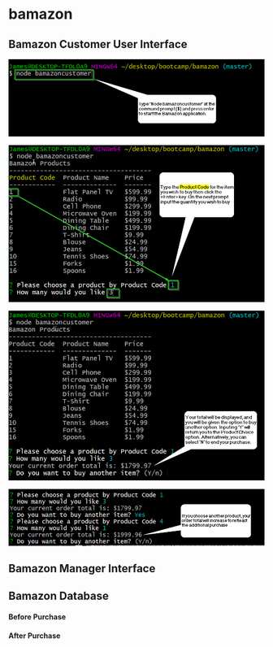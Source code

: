 # bamazon


## Bamazon Customer User Interface ##

![alt text](/readme_images/bamazonCustomer1.png)

![alt text](/readme_images/bamazonCustomer2.png)

![alt text](/readme_images/bamazonCustomer3.png)

![alt text](/readme_images/bamazonCustomer4.png)

## Bamazon Manager Interface ##


## Bamazon Database ##


#### Before Purchase #####


#### After Purchase #####


